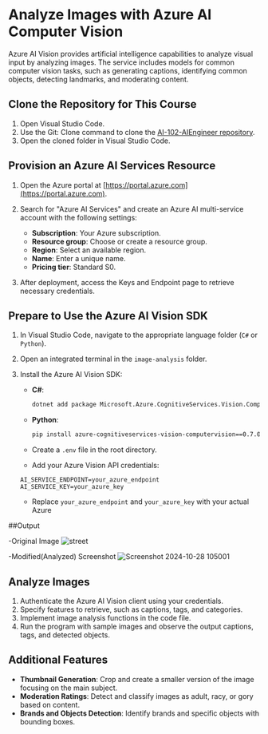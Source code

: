 
# Analyze Images with Azure AI Computer Vision

Azure AI Vision provides artificial intelligence capabilities to analyze visual input by analyzing images. The service includes models for common computer vision tasks, such as generating captions, identifying common objects, detecting landmarks, and moderating content.

## Clone the Repository for This Course

1. Open Visual Studio Code.
2. Use the Git: Clone command to clone the [AI-102-AIEngineer repository](https://github.com/MicrosoftLearning/AI-102-AIEngineer).
3. Open the cloned folder in Visual Studio Code.

## Provision an Azure AI Services Resource

1. Open the Azure portal at [https://portal.azure.com](https://portal.azure.com).
2. Search for "Azure AI Services" and create an Azure AI multi-service account with the following settings:
   - **Subscription**: Your Azure subscription.
   - **Resource group**: Choose or create a resource group.
   - **Region**: Select an available region.
   - **Name**: Enter a unique name.
   - **Pricing tier**: Standard S0.

3. After deployment, access the Keys and Endpoint page to retrieve necessary credentials.

## Prepare to Use the Azure AI Vision SDK

1. In Visual Studio Code, navigate to the appropriate language folder (`C#` or `Python`).
2. Open an integrated terminal in the `image-analysis` folder.
3. Install the Azure AI Vision SDK:
   
   - **C#**:
     ```bash
     dotnet add package Microsoft.Azure.CognitiveServices.Vision.ComputerVision --version 6.0.0
     ```

   - **Python**:
     ```bash
     pip install azure-cognitiveservices-vision-computervision==0.7.0
     ```
   - Create a `.env` file in the root directory.
   - Add your Azure Vision API credentials:

    ```env
    AI_SERVICE_ENDPOINT=your_azure_endpoint
    AI_SERVICE_KEY=your_azure_key
    ```
    - Replace `your_azure_endpoint` and `your_azure_key` with your actual Azure

##Output

-Original Image
![street](https://github.com/user-attachments/assets/3cc765b7-4737-465a-8926-63ff7c3f65b5)

 
-Modified(Analyzed) Screenshot
![Screenshot 2024-10-28 105001](https://github.com/user-attachments/assets/14cc21f6-c73b-4d64-9f76-91e23f33ad57)

 



## Analyze Images

1. Authenticate the Azure AI Vision client using your credentials.
2. Specify features to retrieve, such as captions, tags, and categories.
3. Implement image analysis functions in the code file.
4. Run the program with sample images and observe the output captions, tags, and detected objects.

## Additional Features

- **Thumbnail Generation**: Crop and create a smaller version of the image focusing on the main subject.
- **Moderation Ratings**: Detect and classify images as adult, racy, or gory based on content.
- **Brands and Objects Detection**: Identify brands and specific objects with bounding boxes.


